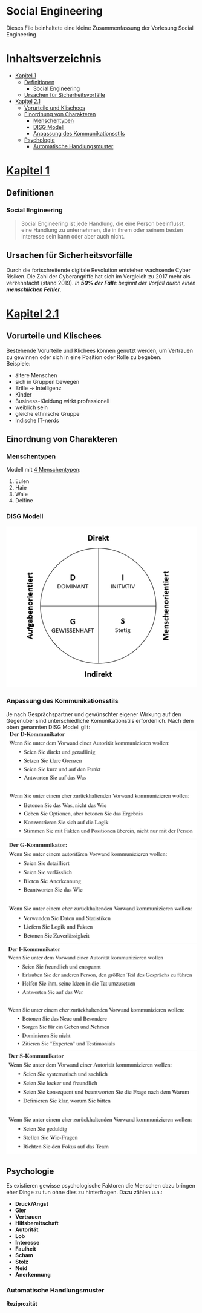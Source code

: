 # Social Engineering <!-- omit in toc -->
Dieses File beinhaltete eine kleine Zusammenfassung der Vorlesung Social Engineering.
# Inhaltsverzeichnis <!-- omit in toc -->
- [Kapitel 1](#kapitel-1)
  - [Definitionen](#definitionen)
    - [Social Engineering](#social-engineering)
  - [Ursachen für Sicherheitsvorfälle](#ursachen-für-sicherheitsvorfälle)
- [Kapitel 2.1](#kapitel-21)
  - [Vorurteile und Klischees](#vorurteile-und-klischees)
  - [Einordnung von Charakteren](#einordnung-von-charakteren)
    - [Menschentypen](#menschentypen)
    - [DISG Modell](#disg-modell)
    - [Anpassung des Kommunikationsstils](#anpassung-des-kommunikationsstils)
  - [Psychologie](#psychologie)
    - [Automatische Handlungsmuster](#automatische-handlungsmuster)
  
# [Kapitel 1](https://app.mural.co/t/socialengineering4901/m/socialengineering4901/1649020782036/c4bb48a80903b77e09d006c14924b513ad560caa?sender=thomasklir4329)

## Definitionen
### Social Engineering
>Social Engineering ist jede Handlung, die eine Person beeinflusst,  eine Handlung zu unternehmen, die in ihrem oder seinem besten Interesse sein kann oder aber auch nicht. 

## Ursachen für Sicherheitsvorfälle
Durch die fortschreitende digitale Revolution entstehen wachsende Cyber Risiken. Die Zahl der Cyberangriffe hat sich im Vergleich zu 2017 mehr als verzehnfacht (stand 2019). *In **50% der Fälle** beginnt der Vorfall durch einen **menschlichen Fehler**.* 

# [Kapitel 2.1](https://app.mural.co/t/socialengineering4901/m/socialengineering4901/1649020782037/771454c0fc2c97c389d55333f2ba835509bc530b?sender=thomasklir4329)

## Vorurteile und Klischees

Bestehende Vorurteile und Klichees können genutzt werden, um Vertrauen zu gewinnen oder sich in eine Position oder Rolle zu begeben. <br>
Beispiele:
- ältere Menschen
- sich in Gruppen bewegen
- Brille -> Intelligenz
- Kinder
- Business-Kleidung wirkt professionell
- weiblich sein
- gleiche ethnische Gruppe
- Indische IT-nerds

## Einordnung von Charakteren
### Menschentypen
Modell mit [4 Menschentypen](https://www.youtube.com/watch?v=-IOp9qrjLJU):
1. Eulen
1. Haie
1. Wale
1. Delfine
### DISG Modell
![DISG-Modell](./img/DISG.png)

### Anpassung des Kommunikationsstils 
Je nach Gesprächspartner und gewünschter eigener Wirkung auf den Gegenüber sind unterschiedliche Komunikationstils erforderlich. Nach dem oben genannten DISG Modell gilt:<br>
![Kommunikation mit D](./img/D.png)
![Kommunikation mit G](./img/G.png)
![Kommunikation mit I](./img/I.png)
![Kommunikation mit S](./img/S.png)

## Psychologie
Es existieren gewisse psychologische Faktoren die Menschen dazu bringen eher Dinge zu tun ohne dies zu hinterfragen. Dazu zählen u.a.:<br>
- **Druck/Angst**
- **Gier**
- **Vertrauen**
- **Hilfsbereitschaft**
- **Autorität**
- **Lob**
- **Interesse**
- **Faulheit**
- **Scham**
- **Stolz**
- **Neid**
- **Anerkennung**

### Automatische Handlungsmuster
**Reziprozität**